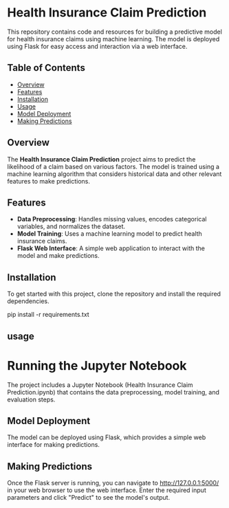 # Health Insurance Claim Prediction

This repository contains code and resources for building a predictive model for health insurance claims using machine learning. The model is deployed using Flask for easy access and interaction via a web interface.

## Table of Contents

- [Overview](#overview)
- [Features](#features)
- [Installation](#installation)
- [Usage](#usage)
- [Model Deployment](#model-deployment)
- [Making Predictions](#making-predictions)

## Overview

The **Health Insurance Claim Prediction** project aims to predict the likelihood of a claim based on various factors. The model is trained using a machine learning algorithm that considers historical data and other relevant features to make predictions.

## Features

- **Data Preprocessing**: Handles missing values, encodes categorical variables, and normalizes the dataset.
- **Model Training**: Uses a machine learning model to predict health insurance claims.
- **Flask Web Interface**: A simple web application to interact with the model and make predictions.

## Installation

To get started with this project, clone the repository and install the required dependencies.

pip install -r requirements.txt

## usage
# Running the Jupyter Notebook
The project includes a Jupyter Notebook (Health Insurance Claim Prediction.ipynb) that contains the data preprocessing, model training, and evaluation steps.

## Model Deployment
The model can be deployed using Flask, which provides a simple web interface for making predictions.

## Making Predictions
Once the Flask server is running, you can navigate to http://127.0.0.1:5000/ in your web browser to use the web interface. Enter the required input parameters and click "Predict" to see the model's output.

